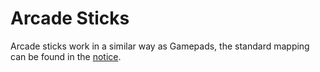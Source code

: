 # Arcade Sticks

Arcade sticks work in a similar way as Gamepads, the standard mapping can be found in the [notice](http://retrobat.ovh/notice/notice.pdf).

<div align="left">

<figure><img src="https://i.imgur.com/lHLGaV0.png" alt=""><figcaption></figcaption></figure>

</div>

